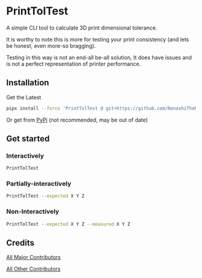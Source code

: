 # PrintTolTest

A simple CLI tool to calculate 3D print dimensional tolerance.

It is worthy to note this is more for testing your print consistency (and lets be honest, even more-so bragging).

Testing in this way is not an end-all be-all solution,
It does have issues and is not a perfect representation of printer performance.

## Installation

Get the Latest

```sh
pipx install --force 'PrintTolTest @ git+https://github.com/NanashiTheNameless/PrintTolTest@main'
```

Or get from [PyPi](<https://pypi.org/project/PrintTolTest/>) (not recommended, may be out of date)

## Get started

### Interactively

```sh
PrintTolTest
```

### Partially-interactively

```sh
PrintTolTest --expected X Y Z
```

### Non-Interactively

```sh
PrintTolTest --expected X Y Z --measured X Y Z
```

## Credits

[All Major Contributors](<CONTRIBUTORS.md>)

[All Other Contributors](<https://github.com/NanashiTheNameless/PrintTolTest/graphs/contributors>)
